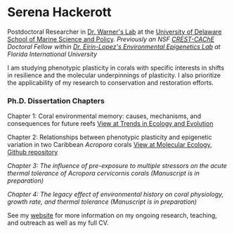 # Serena Hackerott
Postdoctoral Researcher in [Dr. Warner's Lab](https://www.udel.edu/academics/colleges/ceoe/departments/smsp/faculty/mark-warner/) at the [University of Delaware School of Marine Science and Policy](https://www.udel.edu/academics/colleges/ceoe/departments/smsp/). 
_Previously an NSF [CREST-CAChE](https://crestcache.fiu.edu/) Doctoral Fellow within [Dr. Eirin-Lopez's Environmental Epigenetics Lab](https://environmentalepigenetics.com/) at Florida International University_

I am studying phenotypic plasticity in corals with specific interests in shifts in resilience and the molecular underpinnings of plasticity. I also prioritize the applicability of my research to conservation and restoration efforts. 

### Ph.D. Dissertation Chapters
Chapter 1: Coral environmental memory: causes, mechanisms, and consequences for future reefs [View at Trends in Ecology and Evolution](https://www.sciencedirect.com/science/article/pii/S0169534721001877) 

Chapter 2: Relationships between phenotypic plasticity and epigenetic variation in two Caribbean _Acropora_ corals [View at Molecular Ecology](https://onlinelibrary.wiley.com/doi/full/10.1111/mec.17072), [Github repository](https://github.com/eelabfiu/BonaireY1)

_Chapter 3: The influence of pre-exposure to multiple stressors on the acute thermal tolerance of Acropora cervicornis corals (Manuscript is in preparation)_

_Chapter 4: The legacy effect of environmental history on coral physiology, growth rate, and thermal tolerance (Manuscript is in preparation)_

See my [website](https://serenahackerott.com/) for more information on my ongoing research, teaching, and outreach as well as my full CV. 
